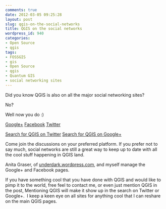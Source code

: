 ```yaml
---
comments: true
date: 2012-03-05 09:25:28
layout: post
slug: qgis-on-the-social-networks
title: QGIS on the social networks
wordpress_id: 940
categories:
- Open Source
- qgis
tags:
- FOSSGIS
- gis
- Open Source
- qgis
- Quantum GIS
- social networking sites
---
```


Did you know QGIS is also on all the major social networking sites?

No?

Well now you do :)

[Google+](https://plus.google.com/u/0/109126324126544815949)
[Facebook](https://www.facebook.com/pages/QGIS-Quantum-GIS-/298112000235096)
[Twitter](https://twitter.com/#!/qgis)

[Search for QGIS on Twitter](https://twitter.com/#!/search/qgis)
[Search for QGIS on Google+](https://plus.google.com/u/0/s/QGIS)

Come join the discussions on your preferred platform. If you prefer not to say much, social networks are still a great way to keep up to date with all the cool stuff happening in QGIS land.

Anita Graser, of [underdark.wordpress.com](underdark.wordpress.com), and myself manage the Google+ and Facebook pages.

If you have something cool that you have done with QGIS and would like to pimp it to the world, free feel to contact me, or even just mention QGIS in the post, Mentioning QGIS will make it show up in the search on Twitter or Google+.  I keep a keen eye on all sites for anything cool that I can reshare on the main QGIS pages.

